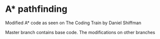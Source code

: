 # A* pathfinding
 
 Modified A* code as seen on The Coding Train by Daniel Shiffman
 
 Master branch contains base code. The modifications on other branches
